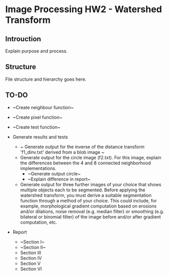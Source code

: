 # Image Processing HW2 - Watershed Transform

## Introuction

Explain purpose and process.

## Structure

File structure and hierarchy goes here.

## TO-DO

* ~Create neighbour function~
* ~Create pixel function~
* ~Create test function~
* Generate results and tests
  * ~ Generate output for the inverse of the distance transform 'f1_dinv.txt' derived from a blob image ~
  * Generate output for the circle image (f2.txt). For this image, explain the differences between the 4 and 8 connected neighborhood implementations.
    * ~Generate output circle~
    * ~Explain difference in report~
  * Generate output for three further images of your choice that shows multiple objects each to be segmented. Before applying the watershed transform, you must derive a suitable segmentation function through a method of your choice. This could include, for example, morphological gradient computation based on erosions and/or dilations, noise removal (e.g. median filter) or smoothing (e.g. bilateral or binomial filter) of the image before and/or after gradient computation, etc.
  
* Report
  * ~Section I~
  * ~Section II~
  * Section III
  * Section IV
  * Section V
  * Section VI
 


